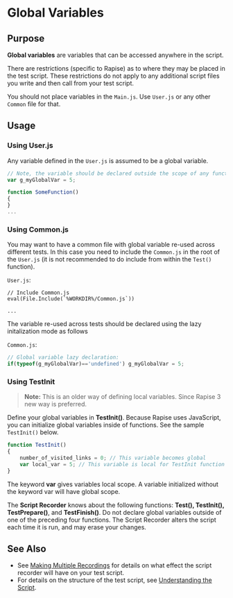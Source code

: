 # Global Variables

## Purpose

**Global variables** are variables that can be accessed anywhere in the script. 

There are restrictions (specific to Rapise) as to where they may be placed in the test script. These restrictions do not apply to any additional script files you write and then call from your test script.

You should not place variables in the `Main.js`. Use `User.js` or any other `Common` file for that.

## Usage

### Using User.js

Any variable defined in the `User.js` is assumed to be a global variable.

```javascript
// Note, the variable should be declared outside the scope of any function to be global
var g_myGlobalVar = 5;

function SomeFunction()
{
}
...

```

### Using Common.js

You may want to have a common file with global variable re-used across different tests. In this case you need to include the `Common.js` in the root of the `User.js` (it is not recommended to do include from within the `Test()` function).

`User.js`:
```
// Include Common.js
eval(File.Include(`%WORKDIR%/Common.js`))

...
```

The variable re-used across tests should be declared using the lazy initalization mode as follows

`Common.js`:
```javascript
// Global variable lazy declaration:
if(typeof(g_myGlobalVar)=='undefined') g_myGlobalVar = 5;

```

### Using TestInit
> **Note:** This is an older way of defining local variables. Since Rapise 3 new way is preferred.

Define your global variables in **TestInit()**. Because Rapise uses JavaScript, you can initialize global variables inside of functions. See the sample `TestInit()` below.

```javascript
function TestInit()
{
    number_of_visited_links = 0; // This variable becomes global
    var local_var = 5; // This variable is local for TestInit function
}
```

The keyword **var** gives variables local scope. A variable initialized without the keyword var will have global scope.

The **Script Recorder** knows about the following functions: **Test(), TestInit(), TestPrepare()**, and **TestFinish()**. Do not declare global variables outside of one of the preceding four functions. The Script Recorder alters the script each time it is run, and may erase your changes.

## See Also

- See [Making Multiple Recordings](multiple_recordings.md) for details on what effect the script recorder will have on your test script.
- For details on the structure of the test script, see [Understanding the Script](understanding_the_script.md).
